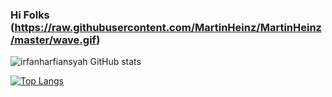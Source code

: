 ### Hi Folks (https://raw.githubusercontent.com/MartinHeinz/MartinHeinz/master/wave.gif)

![irfanharfiansyah GitHub stats](https://github-readme-stats.vercel.app/api?username=irfanharfiansyah&theme=flag-india&show_icons=true)


[![Top Langs](https://github-readme-stats.vercel.app/api/top-langs/?username=irfanharfiansyah&layout=compact)](https://github.com/irfanharfiansyah/github-readme-stats)


